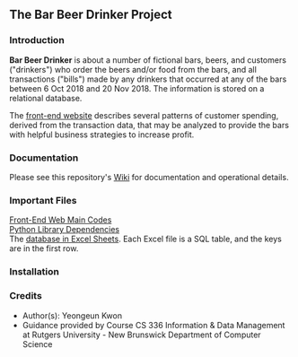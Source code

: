 ## The Bar Beer Drinker Project

### Introduction 
**Bar Beer Drinker** is about a number of fictional bars, beers, and customers ("drinkers") who order the beers and/or food from the bars, and all transactions ("bills") made by any drinkers that occurred at any of the bars between 6 Oct 2018 and 20 Nov 2018. The information is stored on a relational database. 

The [front-end website](https://warm-temple-15359.herokuapp.com/static/index.html) describes several patterns of customer spending, derived from the transaction data, that may be analyzed to provide the bars with helpful business strategies to increase profit. 

### Documentation
Please see this repository's [Wiki](https://github.com/yeongeunkwon/Database-Management/wiki) for documentation and operational details. 

### Important Files 
[Front-End Web Main Codes]()
<br>
[Python Library Dependencies]()
<br>
The [database in Excel Sheets](/tables). Each Excel file is a SQL table, and the keys are in the first row. 
<br>

### Installation

### Credits
- Author(s): Yeongeun Kwon 
- Guidance provided by Course CS 336 Information & Data Management at Rutgers University - New Brunswick Department of Computer Science
